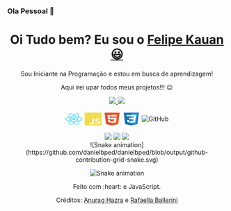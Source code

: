 ### Ola Pessoal 👋

<div>
  
  <h1 align="center">
    Oi Tudo bem? Eu sou o 
    <a href="[https:https://www.linkedin.com/in/felpszera-undefined-9b3270280/](https://www.linkedin.com/in/felpszera-undefined-9b3270280/)">Felipe Kauan 😃️</a>
  </h1>
  
  <p align="center">
    Sou Iniciante na Programação e estou em busca de aprendizagem!
      
  </p>
  
  <p align="center">
    Aqui irei upar todos meus projetos!!! 😉️
  </p>
  
</div>
<div align="center">
  <a href="https://github.com/FelipeKCS">
    <img height="150em" src="https://github-readme-stats.vercel.app/api?username=FelipeKCS&count_private=true&include_all_commits=true&show_icons=true&theme=dracula&hide_border=false&show_owner=true"/>
    <img height="150em" src="https://github-readme-stats.vercel.app/api/top-langs/?username=duribeiro&theme=dracula&hide_border=false&&layout=compact"/>
  </a>
</div>
<div align="center" valign="top"><br>
  <img align="center" alt="React" height="30" width="40" src="https://raw.githubusercontent.com/devicons/devicon/master/icons/react/react-original.svg">
  <img align="center" alt="Js" height="30" width="40" src="https://raw.githubusercontent.com/devicons/devicon/master/icons/javascript/javascript-plain.svg">
  <img align="center" alt="HTML" height="30" width="40" src="https://raw.githubusercontent.com/devicons/devicon/master/icons/html5/html5-original.svg">
  <img align="center" alt="CSS" height="30" width="40" src="https://raw.githubusercontent.com/devicons/devicon/master/icons/css3/css3-original.svg">
  <img align="center" alt="GitHub" height="30" width="40" src="https://cdn.jsdelivr.net/gh/devicons/devicon/icons/github/github-original.svg" />
</div><br>
<div align="center">
  <a href="https://www.instagram.com/felipekcs/" target="_blank"><img src="https://img.shields.io/badge/-Instagram-%23E4405F?style=for-the-badge&logo=instagram&logoColor=white" target="_blank"></a>
  <a href="https://www.linkedin.com/in/felpszera-undefined-9b3270280/" target="_blank"><img src="https://img.shields.io/badge/-LinkedIn-%230077B5?style=for-the-badge&logo=linkedin&logoColor=white" target="_blank"></a> 
  <a href="mailto:felipekauancsilva@gmail.com"><img src="https://img.shields.io/badge/-Gmail-%23333?style=for-the-badge&logo=gmail&logoColor=white" target="_blank"></a>
</div>

<div align="center">
  ![Snake animation](https://github.com/danielbped/danielbped/blob/output/github-contribution-grid-snake.svg) 

  ![Snake animation](https://github.com/danielbped/danielbped/blob/output/github-contribution-grid-snake.svg)

</div>

<div align="center">
  <p>Feito com :heart: e JavaScript.</p>
  <p>Créditos: <a href="https://github.com/anuraghazra/github-readme-stats">Anurag Hazra</a> e <a href="https://github.com/rafaballerini">Rafaella Ballerini</a></p>
</div>
